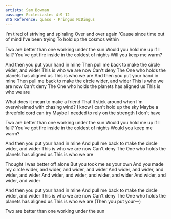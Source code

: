 ```yaml
---
artists: Sam Bowman
passage: Ecclesiastes 4:9-12
BTS Reference: quaso - Pringus McDingus
---
```

I'm tired of striving and spiraling
Over and over again
'Cause since time out of mind I've been trying
To hold up the cosmos within

Two are better than one working under the sun
Would you hold me up if I fall?
You've got fire inside in the coldest of nights
Will you keep me warm?

And then you put your hand in mine
Then pull me back to make the circle wider, and wider
This is who we are now
Can't deny
The One who holds the planets has aligned us
This is who we are
And then you put your hand in mine
Then pull me back to make the circle wider, and wider
This is who we are now
Can't deny
The One who holds the planets has aligned us
This is who we are

What does it mean to make a friend
That'll stick around when
I'm overwhelmed with chasing wind?
I know I can't hold up the sky
Maybe a threefold cord can try
Maybe I needed to rely on the strength I don't have

Two are better than one working under the sun
Would you hold me up if I fall?
You've got fire inside in the coldest of nights
Would you keep me warm?

And then you put your hand in mine
And pull me back to make the circle wider, and wider
This is who we are now
Can't deny
The One who holds the planets has aligned us
This is who we are

Thought I was better off alone
But you took me as your own
And you made my circle wider, and wider, and wider, and wider
And wider, and wider, and wider, and wider
And wider, and wider, and wider, and wider
And wider, and wider, and wider

And then you put your hand in mine
And pull me back to make the circle wider, and wider
This is who we are now
Can't deny
The One who holds the planets has aligned us
This is who we are
(Then you put your—)

Two are better than one working under the sun